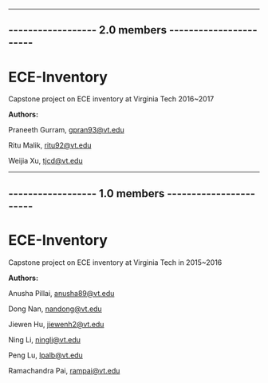------------------------------------------------------
------------------ 2.0 members -----------------------
------------------------------------------------------

# ECE-Inventory
Capstone project on ECE inventory at Virginia Tech 2016~2017

**Authors:**

Praneeth Gurram,   gpran93@vt.edu

Ritu Malik,        ritu92@vt.edu

Weijia Xu,         tjcd@vt.edu



------------------------------------------------------
------------------ 1.0 members -----------------------
------------------------------------------------------
# ECE-Inventory
Capstone project on ECE inventory at Virginia Tech in 2015~2016

**Authors:**

Anusha Pillai,      anusha89@vt.edu

Dong Nan,	    nandong@vt.edu

Jiewen Hu,          jiewenh2@vt.edu

Ning Li,            ningli@vt.edu

Peng Lu,            lpalb@vt.edu

Ramachandra Pai,    rampai@vt.edu

